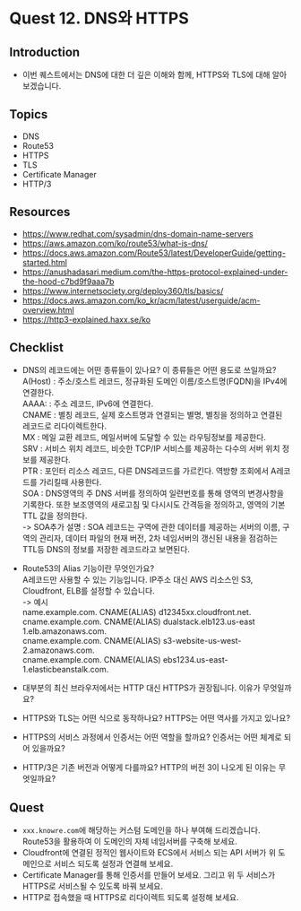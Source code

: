 # Quest 12. DNS와 HTTPS

## Introduction
* 이번 퀘스트에서는 DNS에 대한 더 깊은 이해와 함께, HTTPS와 TLS에 대해 알아보겠습니다.

## Topics
* DNS
* Route53
* HTTPS
* TLS
* Certificate Manager
* HTTP/3

## Resources
* https://www.redhat.com/sysadmin/dns-domain-name-servers
* https://aws.amazon.com/ko/route53/what-is-dns/
* https://docs.aws.amazon.com/Route53/latest/DeveloperGuide/getting-started.html
* https://anushadasari.medium.com/the-https-protocol-explained-under-the-hood-c7bd9f9aaa7b
* https://www.internetsociety.org/deploy360/tls/basics/
* https://docs.aws.amazon.com/ko_kr/acm/latest/userguide/acm-overview.html
* https://http3-explained.haxx.se/ko

## Checklist
* DNS의 레코드에는 어떤 종류들이 있나요? 이 종류들은 어떤 용도로 쓰일까요?  
A(Host) : 주소/호스트 레코드, 정규화된 도메인 이름/호스트명(FQDN)을 IPv4에 연결한다.  
AAAA: : 주소 레코드, IPv6에 연결한다.  
CNAME : 별칭 레코드, 실제 호스트명과 연결되는 별명, 별칭을 정의하고 연결된 레코드로 리다이렉트한다.  
MX : 메일 교환 레코드, 메일서버에 도달할 수 있는 라우팅정보를 제공한다.  
SRV : 서비스 위치 레코드, 비슷한 TCP/IP 서비스를 제공하는 다수의 서버 위치 정보를 제공한다.  
PTR : 포인터 리소스 레코드, 다른 DNS레코드를 가르킨다. 역방향 조회에서 A레코드를 가리킬때 사용한다.  
SOA : DNS영역의 주 DNS 서버를 정의하여 일련번호를 통해 영역의 변경사항을 기록한다. 또한 보조영역의 새로고침 및 다시시도 간격등을 정의하고, 영역의 기본 TTL 값을 정의한다.  
-> SOA추가 설명 : SOA 레코드는 구역에 관한 데이터를 제공하는 서버의 이름, 구역의 관리자, 데이터 파일의 현재 버전, 2차 네임서버의 갱신된 내용을 점검하는 TTL등 DNS의 정보를 저장한 레코드라고 보면된다.

* Route53의 Alias 기능이란 무엇인가요?  
A레코드만 사용할 수 있는 기능입니다. IP주소 대신 AWS 리소스인 S3, Cloudfront, ELB를 설정할 수 있습니다.  
-> 예시  
name.example.com.	CNAME(ALIAS)	d12345xx.cloudfront.net.  
cname.example.com.	CNAME(ALIAS)	dualstack.elb123.us-east 1.elb.amazonaws.com.  
cname.example.com.	CNAME(ALIAS)	s3-website-us-west-2.amazonaws.com.  
cname.example.com.	CNAME(ALIAS)	ebs1234.us-east-1.elasticbeanstalk.com.   

* 대부분의 최신 브라우저에서는 HTTP 대신 HTTPS가 권장됩니다. 이유가 무엇일까요?
* HTTPS와 TLS는 어떤 식으로 동작하나요? HTTPS는 어떤 역사를 가지고 있나요?
* HTTPS의 서비스 과정에서 인증서는 어떤 역할을 할까요? 인증서는 어떤 체계로 되어 있을까요?
* HTTP/3은 기존 버전과 어떻게 다를까요? HTTP의 버전 3이 나오게 된 이유는 무엇일까요?

## Quest
* `xxx.knowre.com`에 해당하는 커스텀 도메인을 하나 부여해 드리겠습니다. Route53을 활용하여 이 도메인의 자체 네임서버를 구축해 보세요.
* Cloudfront에 연결된 정적인 웹사이트와 ECS에서 서비스 되는 API 서버가 위 도메인으로 서비스 되도록 설정과 연결해 보세요.
* Certificate Manager를 통해 인증서를 만들어 보세요. 그리고 위 두 서비스가 HTTPS로 서비스될 수 있도록 바꿔 보세요.
* HTTP로 접속했을 때 HTTPS로 리다이렉트 되도록 설정해 보세요.
